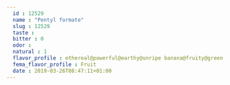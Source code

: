 ```yaml
---
  id : 12529
  name : "Pentyl formate"
  slug : 12529
  taste : 
  bitter : 0
  odor : 
  natural : 1
  flavor_profile : ethereal@powerful@earthy@unripe banana@fruity@green
  fema_flavor_profile : Fruit
  date : 2019-03-26T08:47:11+01:00
---
```



